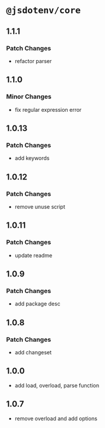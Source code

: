 # `@jsdotenv/core`

## 1.1.1

### Patch Changes

- refactor parser

## 1.1.0

### Minor Changes

- fix regular expression error

## 1.0.13

### Patch Changes

- add keywords

## 1.0.12

### Patch Changes

- remove unuse script

## 1.0.11

### Patch Changes

- update readme

## 1.0.9

### Patch Changes

- add package desc

## 1.0.8

### Patch Changes

- add changeset

## 1.0.0

- add load, overload, parse function

## 1.0.7

- remove overload and add options
